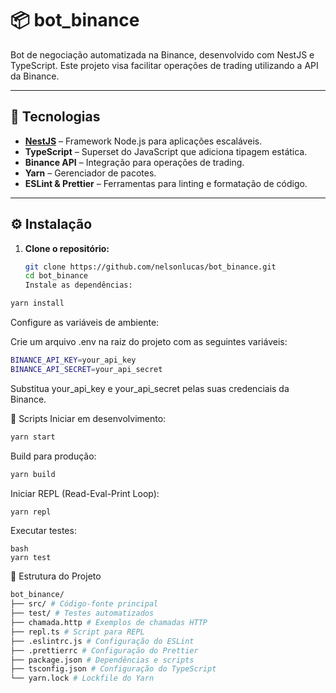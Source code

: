 # 📦 bot_binance

Bot de negociação automatizada na Binance, desenvolvido com NestJS e TypeScript. Este projeto visa facilitar operações de trading utilizando a API da Binance.

---

## 🚀 Tecnologias

- **[NestJS](https://nestjs.com/)** – Framework Node.js para aplicações escaláveis.
- **TypeScript** – Superset do JavaScript que adiciona tipagem estática.
- **Binance API** – Integração para operações de trading.
- **Yarn** – Gerenciador de pacotes.
- **ESLint & Prettier** – Ferramentas para linting e formatação de código.

---

## ⚙️ Instalação

1. **Clone o repositório:**

   ```bash
   git clone https://github.com/nelsonlucas/bot_binance.git
   cd bot_binance
   Instale as dependências:
   ```

```bash
yarn install
```

Configure as variáveis de ambiente:

Crie um arquivo .env na raiz do projeto com as seguintes variáveis:

```bash
BINANCE_API_KEY=your_api_key
BINANCE_API_SECRET=your_api_secret
```

Substitua your_api_key e your_api_secret pelas suas credenciais da Binance.

🧪 Scripts
Iniciar em desenvolvimento:

```bash
yarn start
```

Build para produção:

```bash
yarn build
```

Iniciar REPL (Read-Eval-Print Loop):

```bash
yarn repl
```

Executar testes:

```
bash
yarn test
```

📁 Estrutura do Projeto

```bash
bot_binance/
├── src/ # Código-fonte principal
├── test/ # Testes automatizados
├── chamada.http # Exemplos de chamadas HTTP
├── repl.ts # Script para REPL
├── .eslintrc.js # Configuração do ESLint
├── .prettierrc # Configuração do Prettier
├── package.json # Dependências e scripts
├── tsconfig.json # Configuração do TypeScript
└── yarn.lock # Lockfile do Yarn
```
